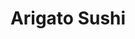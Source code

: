 ---
layout: place
title: "Arigato Sushi"
permalink: /utah/west-jordan/arigato-sushi.html
stateAbbr: UT
stateName: Utah
cityName: West Jordan
seo:
  name: "Arigato Sushi"
  type: Restaurant
  links: null
description: "Looking for sushi in West Jordan, Utah? Check out Arigato Sushi for a delightful Japanese dining experience. Enjoy a variety of sushi and other dishes in a w..."
place_id: ChIJKbb5roqJUocRbW5Pxqf2AJw
photos:
  - name: >-
      places/ChIJKbb5roqJUocRbW5Pxqf2AJw/photos/AeeoHcKWoluyFA4pIKOwyfRYVyvksoYCRMigtbk3qGoNtgSm9PUI70sPHmkjE-R3ocNT9cdpgHNXaYo3AAyV7cgxre2_pc0RROz-0qUTwCj1pfLbjmKqXCDUJs4BMA19A4Fu5HNrDIhplQQr0VonM694dSfsHDNoRXakgEpbmCpv4bB4S3rh8-5OHRzQC_y5Acda8Y_5uX3pm7jhwkW4w7Oh7i9yi5ApHxqFjEyukBKltAgtlkY7kxFPBAbrQ2RVADrB6ZVP5JOhZ1VnyVAKoCsMAZAbO2LsJagxReCO2DZTlwGNoQ
    widthPx: 3024
    heightPx: 4032
    authorAttributions:
      - displayName: Arigato Sushi
        uri: https://maps.google.com/maps/contrib/102629099273768834213
        photoUri: >-
          https://lh3.googleusercontent.com/a-/ALV-UjXBx_iO_a6ylNNxfTGfT5g393vrpgMWqmEwJMfgrugbkvO-CcQ=s100-p-k-no-mo
    flagContentUri: >-
      https://www.google.com/local/imagery/report/?cb_client=maps_api_places.places_api&image_key=!1e10!2sAF1QipMKxmbIkeEJGhanOk9GIKg3WdDc8US8QGMj7yOW&hl=en-US
    googleMapsUri: >-
      https://www.google.com/maps/place//data=!3m4!1e2!3m2!1sAF1QipMKxmbIkeEJGhanOk9GIKg3WdDc8US8QGMj7yOW!2e10!4m2!3m1!1s0x8752898aaef9b629:0x9c00f6a7c64f6e6d
  - name: >-
      places/ChIJKbb5roqJUocRbW5Pxqf2AJw/photos/AeeoHcKebeaXHn7PQ2D1VcJW674rH_wHtdxgi2H6gPkDYnIROyjSUe7UDd8JZ4m-Cl5lN3JvSnr90Y-NQrcQjklWLEC8lZ1G_VBA16Ni-ETr3gXD3zjw111VCRKMUOw1O5iwtAjTjcYDQgovu8yGmbR1wohYMTgtIpDmhKzupTRLdd-hX5XpHTsOmKeOK1229RfPzkX9eJJKAW4ZPBq542WXj64-BabmLFFLeurX-TADecG_UTc8cwGxdivTVOJ2EFYYOd5BHpoNmLlBihlLLCf7Gfen1wgWZnPNx9-gwabtVicbZw
    widthPx: 1536
    heightPx: 2304
    authorAttributions:
      - displayName: Arigato Sushi
        uri: https://maps.google.com/maps/contrib/102629099273768834213
        photoUri: >-
          https://lh3.googleusercontent.com/a-/ALV-UjXBx_iO_a6ylNNxfTGfT5g393vrpgMWqmEwJMfgrugbkvO-CcQ=s100-p-k-no-mo
    flagContentUri: >-
      https://www.google.com/local/imagery/report/?cb_client=maps_api_places.places_api&image_key=!1e10!2sAF1QipN6ieLzTMBIS1yu_dNEJj7vEWZlxnNgLr3dVI0E&hl=en-US
    googleMapsUri: >-
      https://www.google.com/maps/place//data=!3m4!1e2!3m2!1sAF1QipN6ieLzTMBIS1yu_dNEJj7vEWZlxnNgLr3dVI0E!2e10!4m2!3m1!1s0x8752898aaef9b629:0x9c00f6a7c64f6e6d
  - name: >-
      places/ChIJKbb5roqJUocRbW5Pxqf2AJw/photos/AeeoHcJlG8u4Bzx6zs-2WHdNl-CNJCJrc99i21wEw-WxwE_rj-wJkFVBuXKQTWE-P8cxnLIpb_hcSpxFhwNuXhoiFKJfzNomXyYIMg_HxUwBYVhNFAPqKXRKQ4YkQl8bTJdAc4lxIegV_LYN09iF1LSEs1vaUIAJNtXmBSk528dmcJO0pdnfHSq7bGVTwlgLxGNT41XrYbUbgTz0Nml0ii472sAljadm7vHZMNclEAx_dsCHyX5fsmkVGwhNeUw67C6vQfjSUup5EmlPPyaskqnuoKoSkqk6xVYLhhf9V2Van7vzePKX5TcsIRgcFTk7gqVrGKIIC8sK6IMEsjc90WYh5DWnG1Q-nbn_2QtBcdZlGNghtIghDsviOWVeMG3lEHvdOuHGpo62wtnlIG5gGtGRuZIp0ftxNER-TAax22V-tk3DCx0-o3sfgLT76XrAvh1a
    widthPx: 4000
    heightPx: 3000
    authorAttributions:
      - displayName: Roxana Cruz
        uri: https://maps.google.com/maps/contrib/109626557363575317144
        photoUri: >-
          https://lh3.googleusercontent.com/a/ACg8ocKzW-XTA0jckf3U0rJQZocgI4mvCTEIw1Y2wrXCrWuqyyZwMA=s100-p-k-no-mo
    flagContentUri: >-
      https://www.google.com/local/imagery/report/?cb_client=maps_api_places.places_api&image_key=!1e10!2sCIABIhADycKz9AcQXGf3FW8ABOio&hl=en-US
    googleMapsUri: >-
      https://www.google.com/maps/place//data=!3m4!1e2!3m2!1sCIABIhADycKz9AcQXGf3FW8ABOio!2e10!4m2!3m1!1s0x8752898aaef9b629:0x9c00f6a7c64f6e6d
  - name: >-
      places/ChIJKbb5roqJUocRbW5Pxqf2AJw/photos/AeeoHcJjbqeaUWsfdbL-1P-3ZUZNhoyMsTu3uImF8eQxk1VFUXOyu68owNw-N2U2T67O8FNqEF78dIf59Zga--SoCcxTOBzACXfmzmRW0KxLVAjQfsNhKX5M2hxarWmuUYnmk30Bk73d2Ah77izIr8bhp8kY0SqiSH1SWyo-iFzmBIFQ0t8B-1fZf93qL1i1sb8LUI5o_hWOjb8ZGLPfa0oQpCUggbkev5OoX2_4S0rb6aZCRsucIjSZ0WEoOe6aHVeoQJakUSVMAwDOdyZF5Lzy7uJmE_Ju1xxl2MKvKvvV6dN4o77fn1BINzRA5E3D_T_fhHrG-qlY_fDIGDuZHrsPAYW97n8j7xK-qm8FG5Pqnrcc7JzdYfpkcXaplFxKi6kxXA79dPb0oWi_ZWJzXVtnrTqKaf5Ar5K8RwAdAu2ez7Xsgn2w
    widthPx: 2100
    heightPx: 1575
    authorAttributions:
      - displayName: Pepper Pehrson
        uri: https://maps.google.com/maps/contrib/106919468812033116721
        photoUri: >-
          https://lh3.googleusercontent.com/a-/ALV-UjUIjevTQLoauPNw9fUx0y5L40bLld2RocmFAIO_-YzdSAu5S8pFMw=s100-p-k-no-mo
    flagContentUri: >-
      https://www.google.com/local/imagery/report/?cb_client=maps_api_places.places_api&image_key=!1e10!2sCIHM0ogKEICAgICzlsfaggE&hl=en-US
    googleMapsUri: >-
      https://www.google.com/maps/place//data=!3m4!1e2!3m2!1sCIHM0ogKEICAgICzlsfaggE!2e10!4m2!3m1!1s0x8752898aaef9b629:0x9c00f6a7c64f6e6d
  - name: >-
      places/ChIJKbb5roqJUocRbW5Pxqf2AJw/photos/AeeoHcKzjnnc76kG-d0DQZVK3wG_AT78P7IpUbNwSZ1YdDUhCfomytc9LjFBVL9IjdDzPYQuzAj2oGaXqTRl8cNJmc-60_dK2ecjR-U3VOGvlHKhttNCIUkUq-_uQdnOdqTpND_QpDCIDcv_oRtmu-oOd3B_bTWwBDzICHtuilQjBx-mlwCtsCfEZayX8x57ZdbO_D2dW5bHa4H6sujSIQ0UHEvDu1rEOgbhwHXI04Qaq4VrKI9M-co2aQkvFnhh4PRQE-7Ul9Rl7ZtJvNoYNmoiO_HHuSBx535Qxaltk5MRxA97T7Y0gxt1RmjGivTzCpwuyzQMK8uW4Wq74bFcnREev5cKCWykiYPNm0u_Yl8BqHDlNGiXA3oscLe3Df_c76KRRtCLBZkJRy7TFj5ixRjWu-iqEbHOvS2PogtZi2gQ-MPw4w
    widthPx: 2252
    heightPx: 4000
    authorAttributions:
      - displayName: Nohemi Pirela
        uri: https://maps.google.com/maps/contrib/117863220318318816548
        photoUri: >-
          https://lh3.googleusercontent.com/a-/ALV-UjX0SHfVdPmqVhItTyYXlWdjPw6GBAFe7vq75yRArtC473QL5lN_Xg=s100-p-k-no-mo
    flagContentUri: >-
      https://www.google.com/local/imagery/report/?cb_client=maps_api_places.places_api&image_key=!1e10!2sCIHM0ogKEICAgMDIgInWCQ&hl=en-US
    googleMapsUri: >-
      https://www.google.com/maps/place//data=!3m4!1e2!3m2!1sCIHM0ogKEICAgMDIgInWCQ!2e10!4m2!3m1!1s0x8752898aaef9b629:0x9c00f6a7c64f6e6d
  - name: >-
      places/ChIJKbb5roqJUocRbW5Pxqf2AJw/photos/AeeoHcI3V5JNP8A-JdUizsWRLpp2SPgYOjxKSAblJq99i458QOWlDRDRZpowZP5_VG-bixq8WNpsBdNb7p3NCONykiKQ37-tmWUpKpR1vaVXYuCssvc7rYnFmmyrL7CX--N8bLgll5kMFFKH1WrLjYWcOQwIabUYS3SiuVhOV9_LmZkomdhO1ZzuEJ3WM-dH1o0D_tN9s47w8yCba2Y_NYNfdo5-ENDbTz0A12S2b-Q6oMVFyPiZ1m2q91CnEV1kalfXoNSAXZ-nCCLs67zXcjEdtB661Czucp9qNt3x4LD1gfnlgXUefMBsknZpet8OiTD-QPf39p5DUVVUZxEBRqAYw10CUqaM0fAKF9u9xgTJ8US59zIAyJsKtzXc5INuT8PBbnI516sc7EV0cxCUyOvJi4KIDNiL9jlu7Ecqxe7MhRExBA
    widthPx: 4000
    heightPx: 3000
    authorAttributions:
      - displayName: Robert Rohbock
        uri: https://maps.google.com/maps/contrib/111222423368366409921
        photoUri: >-
          https://lh3.googleusercontent.com/a/ACg8ocKNR7p1XT1swtIs1y_S1b0urI8t_OS-Qc5sBjcc9M17T5pBsQ=s100-p-k-no-mo
    flagContentUri: >-
      https://www.google.com/local/imagery/report/?cb_client=maps_api_places.places_api&image_key=!1e10!2sCIHM0ogKEICAgIC7yYvbVg&hl=en-US
    googleMapsUri: >-
      https://www.google.com/maps/place//data=!3m4!1e2!3m2!1sCIHM0ogKEICAgIC7yYvbVg!2e10!4m2!3m1!1s0x8752898aaef9b629:0x9c00f6a7c64f6e6d
  - name: >-
      places/ChIJKbb5roqJUocRbW5Pxqf2AJw/photos/AeeoHcLQdf-Tj43lf3i-7h4I00f9PGfkHcB6iuKbNGsG_lbIRkHNSRwV_3dXqY0P3UqyHp3NCI3pqFilA4X2lW8VSJm7laNuO7-uUcdXoo1ihaKTt0q5QPBoxf_LsG7WiCqXu1rxgr7T7uorr4XVs5u1tUqPiW-EK_icDF0F05464L5PsQbRhgXJC6TGuACRzz2DDPD_F9EQU0U2EErQnFVMMtdLAWTNOV0codzJH0I84NBHKv32GAdUiPaNtVyWqF_DcSf-GowGKpyyUPEpRbyjDhkY2erB-0m7UDGPXNgYyMp8FQ
    widthPx: 2160
    heightPx: 3840
    authorAttributions:
      - displayName: Arigato Sushi
        uri: https://maps.google.com/maps/contrib/102629099273768834213
        photoUri: >-
          https://lh3.googleusercontent.com/a-/ALV-UjXBx_iO_a6ylNNxfTGfT5g393vrpgMWqmEwJMfgrugbkvO-CcQ=s100-p-k-no-mo
    flagContentUri: >-
      https://www.google.com/local/imagery/report/?cb_client=maps_api_places.places_api&image_key=!1e10!2sAF1QipNRKOF3M7qa8ckcljcV-Qnm0Kio4YUn88m7yx-U&hl=en-US
    googleMapsUri: >-
      https://www.google.com/maps/place//data=!3m4!1e2!3m2!1sAF1QipNRKOF3M7qa8ckcljcV-Qnm0Kio4YUn88m7yx-U!2e10!4m2!3m1!1s0x8752898aaef9b629:0x9c00f6a7c64f6e6d
  - name: >-
      places/ChIJKbb5roqJUocRbW5Pxqf2AJw/photos/AeeoHcLnx9AyWiaL2RPJ9MwviOAa9nRY-bKs-hcFu8cyDXUppdtLKKJuryXqMAF6MwYZTuz3k1r9EQQQtEctJLBGBZhcOTacuISpd4KjkqceJWuSb5NcdDxHAZabS-wmsU1mJN_S7BobSGUM2qR43aeGY2PyLGjZs1ZAbKXiuUgS1XHDAh2emje_KMNf3YrCy3skb3XxJddXWFCkPyX-h2JTaIAebqeNzpboDHWJ-Hvuiyb1-1QNeO5X72e2WZ490P5sshJze8TgL2c0u8C72LrtjdGRhRYI5_OriPGRjIVnWDX8Yw
    widthPx: 1170
    heightPx: 1933
    authorAttributions:
      - displayName: Arigato Sushi
        uri: https://maps.google.com/maps/contrib/102629099273768834213
        photoUri: >-
          https://lh3.googleusercontent.com/a-/ALV-UjXBx_iO_a6ylNNxfTGfT5g393vrpgMWqmEwJMfgrugbkvO-CcQ=s100-p-k-no-mo
    flagContentUri: >-
      https://www.google.com/local/imagery/report/?cb_client=maps_api_places.places_api&image_key=!1e10!2sAF1QipN84U774PhZSpf2ggK3VsJtxyX6jPIacm97Htm0&hl=en-US
    googleMapsUri: >-
      https://www.google.com/maps/place//data=!3m4!1e2!3m2!1sAF1QipN84U774PhZSpf2ggK3VsJtxyX6jPIacm97Htm0!2e10!4m2!3m1!1s0x8752898aaef9b629:0x9c00f6a7c64f6e6d
  - name: >-
      places/ChIJKbb5roqJUocRbW5Pxqf2AJw/photos/AeeoHcI5Eh6yL0kx2V7bT6vaIZ82r7JoBSae18_PCg47MD6eg6YKLkhfjhDCOjcyHSDshNT_6YN4BYxTCpRggZlFgyW709IM5zCdKV4oZoy21c6Dtbem9Fz--x3H0ra9evD9OJvd1EWYJIeYdsH8Um5XZr-UPoSFglv9uLzT-cBhmkiqgD2LtihCwcxqBihL_Z_F495Wr5TZY78Gkp0ICv9Ie2e4fHciCyICBLNbh8d-lh82-WDzuvCyn2jO_qosvRrFFJLCx78cueed4olI3nP5bJW0D3M8ZBd_zZ1Ig6GiWTOibssGEZc5FWUs_z92crACxPMAnxvj3H0P9WCrJfw76b7nnhDEUmgYpyvhsA6rwtLHS1loBQj35CnkgcSkkIivrXGicWAmCZ6cUhyn8g12u52hIq-FLkixxwLvtIc
    widthPx: 4032
    heightPx: 3024
    authorAttributions:
      - displayName: Glorianna Sebastiani
        uri: https://maps.google.com/maps/contrib/118094008618757861715
        photoUri: >-
          https://lh3.googleusercontent.com/a-/ALV-UjWkYdw92SXr1Ltm7QCW8fXQXFsFGhYmzBYJQVZuoygeVoFcqMbe=s100-p-k-no-mo
    flagContentUri: >-
      https://www.google.com/local/imagery/report/?cb_client=maps_api_places.places_api&image_key=!1e10!2sCIHM0ogKEICAgIC7_6Fq&hl=en-US
    googleMapsUri: >-
      https://www.google.com/maps/place//data=!3m4!1e2!3m2!1sCIHM0ogKEICAgIC7_6Fq!2e10!4m2!3m1!1s0x8752898aaef9b629:0x9c00f6a7c64f6e6d
  - name: >-
      places/ChIJKbb5roqJUocRbW5Pxqf2AJw/photos/AeeoHcKA3Rxq1skqpCRX09Tq-xPBnDpuCra3XwL4Kn5D773xms6WVlACALa_IjD50OnWHyYFgOXJ-Nzn5plzMEWv90Um7iPE1z2bh6OBm3XlcR7TLJjiKmlYABEMwwNdR4zo1Z_Wtx_DDvD2cd184-KhvHeELSE5Z8m4xyeuiWaDE83kj7X97MEnY5Vq453etnTY7zG2MfOnSEQTRMdl709FXGwZdscXdlNGOXNlvC4UJl-dyPB5WgqVBR_U-SF_xDY1aI6Zrj0Ud2Uoo9VzbKdcBw_9JabYIFSPlpk18HG640TExA
    widthPx: 1536
    heightPx: 2304
    authorAttributions:
      - displayName: Arigato Sushi
        uri: https://maps.google.com/maps/contrib/102629099273768834213
        photoUri: >-
          https://lh3.googleusercontent.com/a-/ALV-UjXBx_iO_a6ylNNxfTGfT5g393vrpgMWqmEwJMfgrugbkvO-CcQ=s100-p-k-no-mo
    flagContentUri: >-
      https://www.google.com/local/imagery/report/?cb_client=maps_api_places.places_api&image_key=!1e10!2sAF1QipMtuCOdtoyR70Le_wLn5VVHI4vYK4Z_pod2V8_j&hl=en-US
    googleMapsUri: >-
      https://www.google.com/maps/place//data=!3m4!1e2!3m2!1sAF1QipMtuCOdtoyR70Le_wLn5VVHI4vYK4Z_pod2V8_j!2e10!4m2!3m1!1s0x8752898aaef9b629:0x9c00f6a7c64f6e6d
address: 1769 W 7000 S, West Jordan, UT 84084, USA
street: 1769 W 7000 S
city: West Jordan
state: UT
zip: '84084'
country: USA
neighborhood: null
latitude: '40.623720'
longitude: '-111.940247'
accessibility_options:
  wheelchairAccessibleParking: true
  wheelchairAccessibleEntrance: true
  wheelchairAccessibleSeating: true
business_status: OPERATIONAL
name: Arigato Sushi
google_maps_links:
  directionsUri: >-
    https://www.google.com/maps/dir//''/data=!4m7!4m6!1m1!4e2!1m2!1m1!1s0x8752898aaef9b629:0x9c00f6a7c64f6e6d!3e0
  placeUri: https://maps.google.com/?cid=11241255870363823725
  writeAReviewUri: >-
    https://www.google.com/maps/place//data=!4m3!3m2!1s0x8752898aaef9b629:0x9c00f6a7c64f6e6d!12e1
  reviewsUri: >-
    https://www.google.com/maps/place//data=!4m4!3m3!1s0x8752898aaef9b629:0x9c00f6a7c64f6e6d!9m1!1b1
  photosUri: >-
    https://www.google.com/maps/place//data=!4m3!3m2!1s0x8752898aaef9b629:0x9c00f6a7c64f6e6d!10e5
primary_type: Restaurant
opening_hours:
  regular: null
  current: null
secondary_opening_hours:
  regular:
    weekdayDescriptions: null
    type: null
  current:
    weekdayDescriptions: null
    type: null
phone: null
price_level: null
price_range: null
rating: null
rating_count: 0
website: null
reviews: null
parking_options: null
payment_options: null
allow_dogs: null
curbside_pickup: null
delivery: null
dine_in: null
good_for_children: null
good_for_groups: null
good_for_sports: null
live_music: null
menu_for_children: null
outdoor_seating: null
reservable: null
restroom: null
serves_beer: null
serves_breakfast: null
serves_brunch: null
serves_cocktails: null
serves_coffee: null
serves_dinner: null
serves_dessert: null
serves_lunch: null
serves_vegetarian_food: null
serves_wine: null
takeout: null
summary: null

---